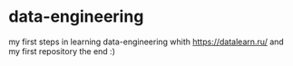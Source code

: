 # data-engineering
my first steps in learning data-engineering whith  https://datalearn.ru/
and my first repository
the end :)
